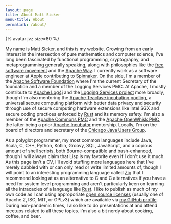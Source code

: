 ```yaml
---
layout: page
title: About Matt Sicker
menu-title: About
permalink: /about/
---
```


{% avatar jvz size=80 %}

My name is Matt Sicker, and this is my website.
Growing from an early interest in the intersection of pure mathematics and computer science, I've long been fascinated by functional programming, cryptography, and metaprogramming generally speaking, along with philosophies like the [free software movement][foss] and the [Apache Way][apacheway].
I currently work as a software engineer at [Apple][apple] contributing to [Spinnaker][spinnaker].
On the side, I'm a member of the [Apache Software Foundation][asf] where I'm the current Secretary of the foundation and a member of the Logging Services PMC.
At Apache, I mostly contribute to [Apache Log4j][log4j] and the [Logging Services project][logging] more broadly, though I'm also mentoring the [Apache Teaclave incubating podling][teaclave], a universal secure computing platform with better data privacy and security through use of secure computing hardware extensions like Intel SGX and secure coding practices enforced by [Rust][rust] and its memory safety.
I'm also a member of the [Apache Commons PMC][commons] and the [Apache OpenWhisk PMC][openwhisk], the latter being a prior [Apache Incubator][incubator] mentorship.
Locally, I'm on the board of directors and secretary of the [Chicago Java Users Group][cjug].

As a polyglot programmer, my most common languages include Java, Scala, C, C++, Python, Kotlin, Groovy, SQL, JavaScript, and a copious amount of shell scripts, both Bourne-compatible and bash-enhanced, though I will always claim that Lisp is my favorite even if I don't use it much.
As this page isn't a CV, I'll avoid stuffing more languages here that I've merely dabbled with or can only read or write limited amounts of, though I will point to an interesting programming language called [Zig][zig] that I recommend looking at as an alternative to C and C alternatives if you have a need for system level programming and aren't particularly keen on learning all the intracacies of a language like [Rust][rust].
I like to publish as much of my own code as I can using approporiate [open source licenses][osi] (usually one of Apache 2, ISC, MIT, or GPLv3) which are available via [my GitHub profile][gh].
During non-pandemic times, I also like to do presentations at and attend meetups related to all these topics.
I'm also a bit nerdy about cooking, coffee, and beer.

[log4j]: https://logging.apache.org/log4j/
[logging]: https://logging.apache.org/
[gh]: https://github.com/jvz
[foss]: https://www.gnu.org/philosophy/free-sw.en.html
[asf]: https://www.apache.org/
[incubator]: https://incubator.apache.org/
[apacheway]: https://www.apache.org/foundation/how-it-works.html
[spinnaker]: https://spinnaker.io/
[apple]: https://www.apple.com/
[teaclave]: https://teaclave.apache.org/
[zig]: https://ziglang.org/
[commons]: https://commons.apache.org/
[openwhisk]: https://openwhisk.apache.org/
[rust]: https://www.rust-lang.org/
[osi]: https://opensource.org/
[cjug]: https://cjug.org/
